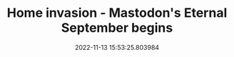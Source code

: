 ---
date: 2022-11-13 15:53:25.803984
link:
  source: web
  source_url: https://roytang.net
  text: Home invasion - Mastodon's Eternal September begins
  url: https://www.hughrundle.net/home-invasion/
source: web
syndicated:
- type: mastodon
  url: https://indieweb.social/users/roytang/statuses/109337300627266585
- type: twitter
  url: https://twitter.com/roytang/status/1591821551837786112/
tags:
- mastodon
- tech-life
title: Home invasion - Mastodon's Eternal September begins
---
